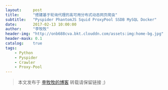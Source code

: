 ```yaml
---
layout:     post
title:      "搭建基于轮询代理的高可用分布式动态网页爬虫"
subtitle:   "Pyspider PhantomJS Squid ProxyPool SSDB MySQL Docker"
date:       2017-02-13 10:00:00
author:     "李牧牧"
header-img: "http://onb688cva.bkt.clouddn.com/assets:img:home-bg.jpg"
header-mask: 0.1
catalog:    true
tags:
    - Python
    - Pyspider
    - Crawler
    - Proxy-Pool
---
```


> 本文发布于 [李牧牧的博客](http://limumu.me) 转载请保留链接 ;)